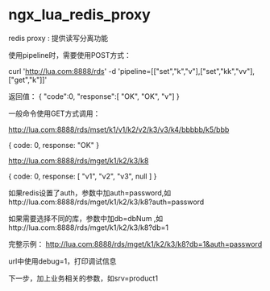 # ngx_lua_redis_proxy

redis proxy : 提供读写分离功能

使用pipeline时，需要使用POST方式： 

curl 'http://lua.com:8888/rds' -d 'pipeline=[["set","k","v"],["set","kk","vv"],["get","k"]]'

返回值：
{
  "code":0,
  "response":[
    "OK",
    "OK",
    "v"]
}

一般命令使用GET方式调用：


http://lua.com:8888/rds/mset/k1/v1/k2/v2/k3/v3/k4/bbbbb/k5/bbb

{
  code: 0,
  response: "OK"
}


http://lua.com:8888/rds/mget/k1/k2/k3/k8

{
  code: 0,
  response: [
    "v1",
    "v2",
    "v3",
    null
  ]
}


如果redis设置了auth，参数中加auth=password,如http://lua.com:8888/rds/mget/k1/k2/k3/k8?auth=password

如果需要选择不同的库，参数中加db=dbNum ,如http://lua.com:8888/rds/mget/k1/k2/k3/k8?db=1

完整示例：
http://lua.com:8888/rds/mget/k1/k2/k3/k8?db=1&auth=password


url中使用debug=1，打印调试信息




下一步，加上业务相关的参数，如srv=product1
